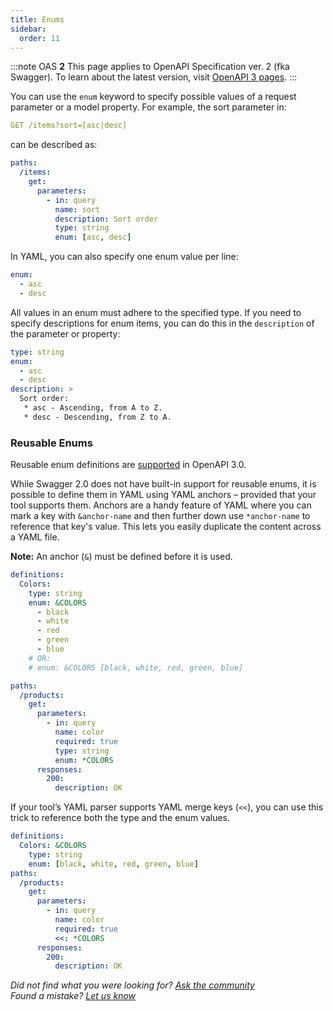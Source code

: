 ```yaml
---
title: Enums
sidebar:
  order: 11
---
```


:::note
OAS **2** This page applies to OpenAPI Specification ver. 2 (fka Swagger). To learn about the latest version, visit [OpenAPI 3 pages](/docs/specification/data-models/enums/).
:::

You can use the `enum` keyword to specify possible values of a request parameter or a model property. For example, the sort parameter in:

```yaml
GET /items?sort=[asc|desc]
```

can be described as:

```yaml
paths:
  /items:
    get:
      parameters:
        - in: query
          name: sort
          description: Sort order
          type: string
          enum: [asc, desc]
```

In YAML, you can also specify one enum value per line:

```yaml
enum:
  - asc
  - desc
```

All values in an enum must adhere to the specified type. If you need to specify descriptions for enum items, you can do this in the `description` of the parameter or property:

```yaml
type: string
enum:
  - asc
  - desc
description: >
  Sort order:
   * asc - Ascending, from A to Z.
   * desc - Descending, from Z to A.
```

### Reusable Enums

Reusable enum definitions are [supported](/docs/specification/data-models/enums/) in OpenAPI 3.0.

While Swagger 2.0 does not have built-in support for reusable enums, it is possible to define them in YAML using YAML anchors – provided that your tool supports them. Anchors are a handy feature of YAML where you can mark a key with `&anchor-name` and then further down use `*anchor-name` to reference that key's value. This lets you easily duplicate the content across a YAML file.

**Note:** An anchor (`&`) must be defined before it is used.

```yaml
definitions:
  Colors:
    type: string
    enum: &COLORS
      - black
      - white
      - red
      - green
      - blue
    # OR:
    # enum: &COLORS [black, white, red, green, blue]

paths:
  /products:
    get:
      parameters:
        - in: query
          name: color
          required: true
          type: string
          enum: *COLORS
      responses:
        200:
          description: OK
```

If your tool’s YAML parser supports YAML merge keys (`<<`), you can use this trick to reference both the type and the enum values.

```yaml
definitions:
  Colors: &COLORS
    type: string
    enum: [black, white, red, green, blue]
paths:
  /products:
    get:
      parameters:
        - in: query
          name: color
          required: true
          <<: *COLORS
      responses:
        200:
          description: OK
```

_Did not find what you were looking for? [Ask the community](https://community.smartbear.com/t5/Swagger-Open-Source-Tools/bd-p/SwaggerOSTools)  
Found a mistake? [Let us know](https://github.com/swagger-api/swagger.io/issues)_
